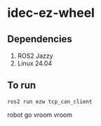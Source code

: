 # idec-ez-wheel

## Dependencies
1. ROS2 Jazzy
2. Linux 24.04


## To run
```
ros2 run ezw tcp_can_client
```

robot go vroom vroom 